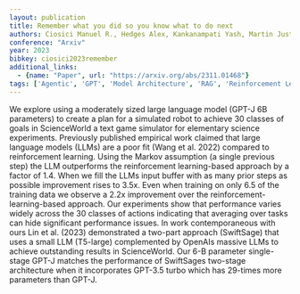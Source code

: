 ```yaml
---
layout: publication
title: Remember what you did so you know what to do next
authors: Ciosici Manuel R., Hedges Alex, Kankanampati Yash, Martin Justin, Freedman Marjorie, Weischedel Ralph
conference: "Arxiv"
year: 2023
bibkey: ciosici2023remember
additional_links:
  - {name: "Paper", url: "https://arxiv.org/abs/2311.01468"}
tags: ['Agentic', 'GPT', 'Model Architecture', 'RAG', 'Reinforcement Learning', 'Training Techniques']
---
```

We explore using a moderately sized large language model (GPT-J 6B parameters) to create a plan for a simulated robot to achieve 30 classes of goals in ScienceWorld a text game simulator for elementary science experiments. Previously published empirical work claimed that large language models (LLMs) are a poor fit (Wang et al. 2022) compared to reinforcement learning. Using the Markov assumption (a single previous step) the LLM outperforms the reinforcement learning-based approach by a factor of 1.4. When we fill the LLMs input buffer with as many prior steps as possible improvement rises to 3.5x. Even when training on only 6.5 of the training data we observe a 2.2x improvement over the reinforcement-learning-based approach. Our experiments show that performance varies widely across the 30 classes of actions indicating that averaging over tasks can hide significant performance issues. In work contemporaneous with ours Lin et al. (2023) demonstrated a two-part approach (SwiftSage) that uses a small LLM (T5-large) complemented by OpenAIs massive LLMs to achieve outstanding results in ScienceWorld. Our 6-B parameter single-stage GPT-J matches the performance of SwiftSages two-stage architecture when it incorporates GPT-3.5 turbo which has 29-times more parameters than GPT-J.

